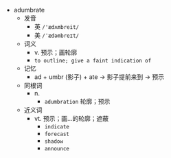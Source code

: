- adumbrate
  - 发音
    - 英 `/'ædʌmbreit/`
    - 美 `/ˈædəmbreɪt/`
  - 词义
    - v. 预示；画轮廓
    - `to outline; give a faint indication of `
  - 记忆
    - ad + umbr (影子) + ate → 影子提前来到 → 预示
  - 同根词
    - n.
      - `adumbration` 轮廓；预示
  - 近义词
    - vt. 预示；画…的轮廓；遮蔽
      - `indicate`
      - `forecast`
      - `shadow`
      - `announce`
